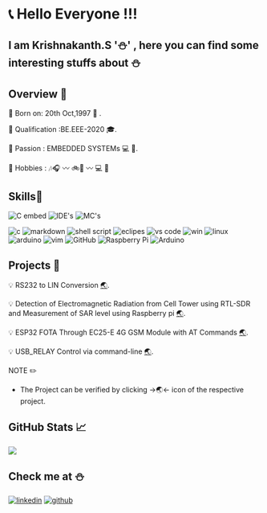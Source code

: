 # :telephone_receiver: Hello Everyone !!!
## I am Krishnakanth.S  ':snowman:' , here you can find some interesting stuffs about :snowman:

## Overview :school_satchel:


:beginner: Born on: 20th Oct,1997 :hatching_chick: .

:beginner: Qualification :BE.EEE-2020 :mortar_board:.

:beginner: Passion : EMBEDDED SYSTEMs :computer: :satellite:.

:beginner: Hobbies : :notes::headphones: :wavy_dash: :bike::checkered_flag: :wavy_dash: :computer: :satellite:

## Skills:brain:
![C embed](https://img.shields.io/badge/C-Embedded%20C-green) ![IDE's](https://img.shields.io/badge/IDE's-Eclipse--Keil--VS%20code-orange) ![MC's](https://img.shields.io/badge/Mc's-STM32--ATMEL%20AVR--Tiva%20C--Nordic%20nRF51--ESP32-blue)

![c](https://img.shields.io/badge/C-00599C?style=for-the-badge&logo=c&logoColor=white) ![markdown](https://img.shields.io/badge/Markdown-000000?style=for-the-badge&logo=markdown&logoColor=white) ![shell script](	https://img.shields.io/badge/Shell_Script-121011?style=for-the-badge&logo=gnu-bash&logoColor=white) ![eclipes](https://img.shields.io/badge/Eclipse-2C2255?style=for-the-badge&logo=eclipse&logoColor=white) ![vs code](https://img.shields.io/badge/Visual_Studio_Code-0078D4?style=for-the-badge&logo=visual%20studio%20code&logoColor=white) ![win](https://img.shields.io/badge/Windows-0078D6?style=for-the-badge&logo=windows&logoColor=white) ![linux](	https://img.shields.io/badge/Linux-FCC624?style=for-the-badge&logo=linux&logoColor=black) ![arduino](https://img.shields.io/badge/Arduino_IDE-00979D?style=for-the-badge&logo=arduino&logoColor=white) ![vim](https://img.shields.io/badge/VIM-%2311AB00.svg?&style=for-the-badge&logo=vim&logoColor=white) 
![GitHub](https://img.shields.io/badge/-GitHub-181717?style=flat-square&logo=github) ![Raspberry Pi](https://img.shields.io/badge/-Raspberry%20Pi-C51A4A?style=flat-square&logo=Raspberry-Pi)  ![Arduino](https://img.shields.io/badge/Arduino-black?style=flat-square&logo=arduino)

## Projects :microscope:

:bulb:  RS232 to LIN Conversion [:earth_asia:](https://github.com/skrishnakanth/RS232-LIN-conversion).

:bulb: Detection of Electromagnetic Radiation from Cell Tower using RTL-SDR and Measurement of SAR level using Raspberry pi [:earth_asia:](https://github.com/skrishnakanth/Detection-of-EMR-using-RTL-SDR).

:bulb: ESP32 FOTA Through EC25-E 4G GSM Module with AT Commands [:earth_asia:](https://github.com/skrishnakanth/ESP32_FOTA_via_EC25-module).

:bulb: USB_RELAY Control via command-line [:earth_asia:](https://github.com/skrishnakanth/USB_HID_Relay_cmdline).

NOTE :pencil2: 

* The Project can be verified by clicking  ->:earth_asia:<- icon of the respective project.

##   GitHub Stats &#x1f4c8;


<a href="https://github.com/skrishnakanth/skrishnakanth">
  <img align="center" src="https://github-readme-stats.vercel.app/api?username=skrishnakanth&show_icons=true&line_height=27&count_private=true&title_color=ffffff&text_color=c9cacc&icon_color=2bbc8a&bg_color=1d1f21"/>
</a>

## Check me at :snowman:
[![linkedin](https://img.shields.io/badge/LinkedIn-0077B5?style=for-the-badge&logo=linkedin&logoColor=white)](https://www.linkedin.com/in/krishnakanth-s/) [![github](https://img.shields.io/badge/GitHub-100000?style=for-the-badge&logo=github&logoColor=white)](https://github.com/skrishnakanth)
